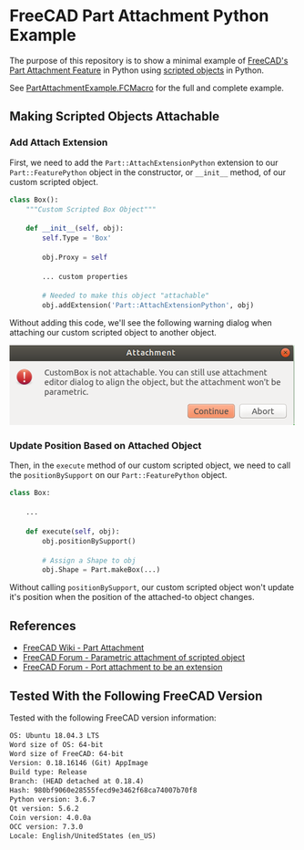 # FreeCAD Part Attachment Python Example
The purpose of this repository is to show a minimal example of [FreeCAD's Part Attachment Feature](https://wiki.freecadweb.org/Part_Attachment) in Python using [scripted objects](https://wiki.freecadweb.org/FeaturePython_Objects) in Python.

See [PartAttachmentExample.FCMacro](./PartAttachmentExample.FCMacro) for the full and complete example.

## Making Scripted Objects Attachable

### Add Attach Extension

First, we need to add the `Part::AttachExtensionPython` extension to our `Part::FeaturePython` object in the constructor, or `__init__` method, of our custom scripted object.

```python
class Box():
    """Custom Scripted Box Object"""

    def __init__(self, obj):
        self.Type = 'Box'

        obj.Proxy = self
        
        ... custom properties

        # Needed to make this object "attachable"
        obj.addExtension('Part::AttachExtensionPython', obj)
```

Without adding this code, we'll see the following warning dialog when attaching our custom scripted object to another object.

![attachment warning dialog](./attachment-warning-dialog.png)

### Update Position Based on Attached Object
Then, in the `execute` method of our custom scripted object, we need to call the `positionBySupport` on our `Part::FeaturePython` object.

```python
class Box:
    
    ...

    def execute(self, obj):
        obj.positionBySupport()
        
        # Assign a Shape to obj
        obj.Shape = Part.makeBox(...)
```

Without calling `positionBySupport`, our custom scripted object won't update it's position when the position of the attached-to object changes.

## References
* [FreeCAD Wiki - Part Attachment](https://wiki.freecadweb.org/Part_Attachment)
* [FreeCAD Forum - Parametric attachment of scripted object](https://forum.freecadweb.org/viewtopic.php?f=22&t=24794)
* [FreeCAD Forum - Port attachment to be an extension](https://forum.freecadweb.org/viewtopic.php?f=10&t=18978&start=10)

## Tested With the Following FreeCAD Version
Tested with the following FreeCAD version information:

```
OS: Ubuntu 18.04.3 LTS
Word size of OS: 64-bit
Word size of FreeCAD: 64-bit
Version: 0.18.16146 (Git) AppImage
Build type: Release
Branch: (HEAD detached at 0.18.4)
Hash: 980bf9060e28555fecd9e3462f68ca74007b70f8
Python version: 3.6.7
Qt version: 5.6.2
Coin version: 4.0.0a
OCC version: 7.3.0
Locale: English/UnitedStates (en_US)
```
